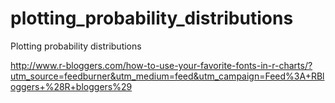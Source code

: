 plotting_probability_distributions
==================================

Plotting probability distributions

http://www.r-bloggers.com/how-to-use-your-favorite-fonts-in-r-charts/?utm_source=feedburner&utm_medium=feed&utm_campaign=Feed%3A+RBloggers+%28R+bloggers%29